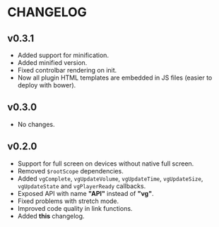 CHANGELOG
================

## v0.3.1
* Added support for minification.
* Added minified version.
* Fixed controlbar rendering on init.
* Now all plugin HTML templates are embedded in JS files (easier to deploy with bower).

## v0.3.0
* No changes.

## v0.2.0
* Support for full screen on devices without native full screen.
* Removed `$rootScope` dependencies.
* Added `vgComplete`, `vgUpdateVolume`, `vgUpdateTime`, `vgUpdateSize`, `vgUpdateState` and `vgPlayerReady` callbacks.
* Exposed API with name **"API"** instead of **"vg"**.
* Fixed problems with stretch mode.
* Improved code quality in link functions.
* Added **this** changelog.
